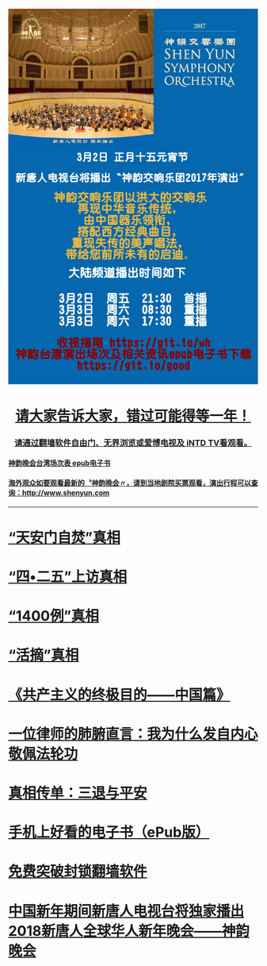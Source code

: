 <a href="https://git.io/sss"><IMG SRC="true/img/a0301.jpg" width=880></a></p>

<H1 align="center"><a href="https://git.io/wh">请大家告诉大家，错过可能得等一年！</a></H3>

<H3 align="center"><a href="https://git.io/ree">请通过翻墙软件自由门、无界浏览或爱博电视及 iNTD TV看观看。</a></H3>

<h4><a href="https://git.io/good"><b>神韵晚会台湾场次表 epub电子书</b></a></h4>

<h4><a href="http://www.shenyun.com">海外观众如要观看最新的〝神韵晚会〃，请到当地剧院买票观看，演出行程可以查询：http://www.shenyun.com</a></h4>

<hr>

<h1><b><a href="https://git.io/zf">“天安门自焚”真相</a></b></h1>

<h1><b><a href="https://git.io/55">“四•二五”上访真相</a></b></h1>

<h1><b><a href="https://git.io/55">“1400例”真相</a></b></h1>

<h1><b><a href="https://git.io/4yu">“活摘”真相</a></b></h1>

<h1><b><a href="https://git.io/goal">《共产主义的终极目的——中国篇》</a></b></h1>

<h1><b><a href="https://git.io/yer">一位律师的肺腑直言：我为什么发自内心敬佩法轮功</a></b></h1>

<h1><b><a href="https://git.io/stpa">真相传单：三退与平安</a></b></h1>

<h1><b><a href="https://git.io/3f">手机上好看的电子书（ePub版）</a></b></h1>

<h1><b><a href="https://git.io/ffq">免费突破封锁翻墙软件</a></b></h1>

<h1><b><a href="https://git.io/wh">中国新年期间新唐人电视台将独家播出2018新唐人全球华人新年晚会——神韵晚会</a></b></h1>
